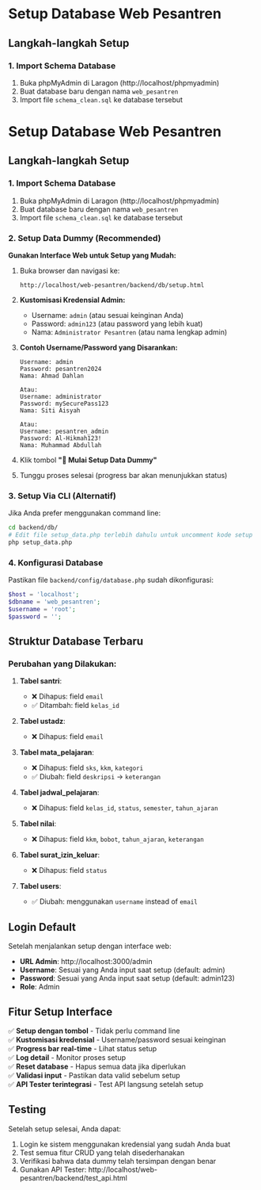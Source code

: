 # Setup Database Web Pesantren

## Langkah-langkah Setup

### 1. Import Schema Database
1. Buka phpMyAdmin di Laragon (http://localhost/phpmyadmin)
2. Buat database baru dengan nama `web_pesantren`
3. Import file `schema_clean.sql` ke database tersebut

# Setup Database Web Pesantren

## Langkah-langkah Setup

### 1. Import Schema Database
1. Buka phpMyAdmin di Laragon (http://localhost/phpmyadmin)
2. Buat database baru dengan nama `web_pesantren`
3. Import file `schema_clean.sql` ke database tersebut

### 2. Setup Data Dummy (Recommended)
**Gunakan Interface Web untuk Setup yang Mudah:**

1. Buka browser dan navigasi ke: 
   ```
   http://localhost/web-pesantren/backend/db/setup.html
   ```

2. **Kustomisasi Kredensial Admin:**
   - Username: `admin` (atau sesuai keinginan Anda)
   - Password: `admin123` (atau password yang lebih kuat)
   - Nama: `Administrator Pesantren` (atau nama lengkap admin)

3. **Contoh Username/Password yang Disarankan:**
   ```
   Username: admin
   Password: pesantren2024
   Nama: Ahmad Dahlan

   Atau:
   Username: administrator
   Password: mySecurePass123
   Nama: Siti Aisyah

   Atau:
   Username: pesantren_admin
   Password: Al-Hikmah123!
   Nama: Muhammad Abdullah
   ```

4. Klik tombol **"🚀 Mulai Setup Data Dummy"**

5. Tunggu proses selesai (progress bar akan menunjukkan status)

### 3. Setup Via CLI (Alternatif)
Jika Anda prefer menggunakan command line:
```bash
cd backend/db/
# Edit file setup_data.php terlebih dahulu untuk uncomment kode setup
php setup_data.php
```

### 4. Konfigurasi Database
Pastikan file `backend/config/database.php` sudah dikonfigurasi:
```php
$host = 'localhost';
$dbname = 'web_pesantren';
$username = 'root';
$password = '';
```

## Struktur Database Terbaru

### Perubahan yang Dilakukan:
1. **Tabel santri**: 
   - ❌ Dihapus: field `email`
   - ✅ Ditambah: field `kelas_id`

2. **Tabel ustadz**: 
   - ❌ Dihapus: field `email`

3. **Tabel mata_pelajaran**: 
   - ❌ Dihapus: field `sks`, `kkm`, `kategori`
   - ✅ Diubah: field `deskripsi` → `keterangan`

4. **Tabel jadwal_pelajaran**: 
   - ❌ Dihapus: field `kelas_id`, `status`, `semester`, `tahun_ajaran`

5. **Tabel nilai**: 
   - ❌ Dihapus: field `kkm`, `bobot`, `tahun_ajaran`, `keterangan`

6. **Tabel surat_izin_keluar**: 
   - ❌ Dihapus: field `status`

7. **Tabel users**: 
   - ✅ Diubah: menggunakan `username` instead of `email`

## Login Default
Setelah menjalankan setup dengan interface web:
- **URL Admin**: http://localhost:3000/admin
- **Username**: Sesuai yang Anda input saat setup (default: admin)
- **Password**: Sesuai yang Anda input saat setup (default: admin123)
- **Role**: Admin

## Fitur Setup Interface
✅ **Setup dengan tombol** - Tidak perlu command line  
✅ **Kustomisasi kredensial** - Username/password sesuai keinginan  
✅ **Progress bar real-time** - Lihat status setup  
✅ **Log detail** - Monitor proses setup  
✅ **Reset database** - Hapus semua data jika diperlukan  
✅ **Validasi input** - Pastikan data valid sebelum setup  
✅ **API Tester terintegrasi** - Test API langsung setelah setup

## Testing
Setelah setup selesai, Anda dapat:
1. Login ke sistem menggunakan kredensial yang sudah Anda buat
2. Test semua fitur CRUD yang telah disederhanakan
3. Verifikasi bahwa data dummy telah tersimpan dengan benar
4. Gunakan API Tester: http://localhost/web-pesantren/backend/test_api.html
